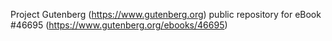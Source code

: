 Project Gutenberg (https://www.gutenberg.org) public repository for eBook #46695 (https://www.gutenberg.org/ebooks/46695)
